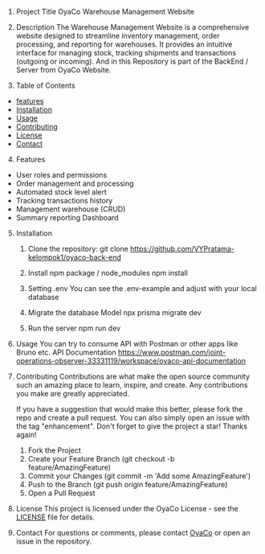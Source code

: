 1. Project Title
   OyaCo Warehouse Management Website

2. Description
   The Warehouse Management Website is a comprehensive website designed to streamline inventory management, order processing, and reporting for warehouses. It provides an intuitive interface for managing stock, tracking shipments and transactions (outgoing or incoming).
   And in this Repository is part of the BackEnd / Server from OyaCo Website.

3. Table of Contents
- [features](#features)
- [Installation](#installation)
- [Usage](#usage)
- [Contributing](#contributing)
- [License](#license)
- [Contact](#contact)

4. Features
- User roles and permissions
- Order management and processing
- Automated stock level alert
- Tracking transactions history
- Management warehouse (CRUD)
- Summary reporting Dashboard

5. Installation
    1. Clone the repository: 
        git clone https://github.com/VYPratama-kelompok1/oyaco-back-end

    2. Install npm package / node_modules 
        npm install
    
    3. Setting .env
        You can see the .env-example and adjust with your local database
    
    4. Migrate the database Model 
        npx prisma migrate dev
    
    5. Run the server
        npm run dev

6. Usage 
    You can try to consume API with Postman or other apps like Bruno etc. 
    API Documentation https://www.postman.com/joint-operations-observer-33331119/workspace/oyaco-api-documentation

7. Contributing
    Contributions are what make the open source community such an amazing place to learn, inspire, and create. Any contributions you make are greatly appreciated.

    If you have a suggestion that would make this better, please fork the repo and create a pull request. You can also simply open an issue with the tag "enhancement". Don't forget to give the project a star! Thanks again!

    1. Fork the Project
    2. Create your Feature Branch (git checkout -b feature/AmazingFeature)
    3. Commit your Changes (git commit -m 'Add some AmazingFeature')
    4. Push to the Branch (git push origin feature/AmazingFeature)
    5. Open a Pull Request

8. License
    This project is licensed under the OyaCo License - see the [LICENSE](LICENSE) file for details.


9. Contact
    For questions or comments, please contact [OyaCo](mailto:OyaCo.email@example.com) or open an issue in the repository.


